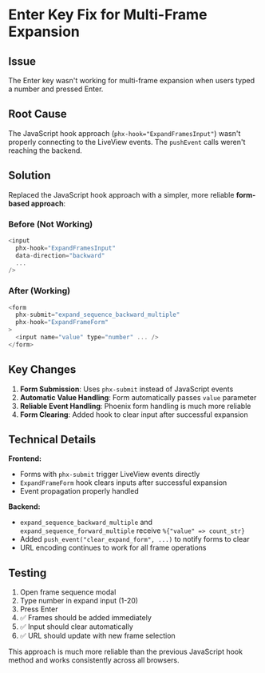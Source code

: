 # Enter Key Fix for Multi-Frame Expansion

## Issue
The Enter key wasn't working for multi-frame expansion when users typed a number and pressed Enter.

## Root Cause
The JavaScript hook approach (`phx-hook="ExpandFramesInput"`) wasn't properly connecting to the LiveView events. The `pushEvent` calls weren't reaching the backend.

## Solution
Replaced the JavaScript hook approach with a simpler, more reliable **form-based approach**:

### Before (Not Working)
```heex
<input 
  phx-hook="ExpandFramesInput"
  data-direction="backward"
  ...
/>
```

### After (Working)
```heex
<form 
  phx-submit="expand_sequence_backward_multiple" 
  phx-hook="ExpandFrameForm"
>
  <input name="value" type="number" ... />
</form>
```

## Key Changes

1. **Form Submission**: Uses `phx-submit` instead of JavaScript events
2. **Automatic Value Handling**: Form automatically passes `value` parameter
3. **Reliable Event Handling**: Phoenix form handling is much more reliable
4. **Form Clearing**: Added hook to clear input after successful expansion

## Technical Details

**Frontend:**
- Forms with `phx-submit` trigger LiveView events directly
- `ExpandFrameForm` hook clears inputs after successful expansion
- Event propagation properly handled

**Backend:**
- `expand_sequence_backward_multiple` and `expand_sequence_forward_multiple` receive `%{"value" => count_str}`
- Added `push_event("clear_expand_form", ...)` to notify forms to clear
- URL encoding continues to work for all frame operations

## Testing
1. Open frame sequence modal
2. Type number in expand input (1-20)
3. Press Enter
4. ✅ Frames should be added immediately
5. ✅ Input should clear automatically  
6. ✅ URL should update with new frame selection

This approach is much more reliable than the previous JavaScript hook method and works consistently across all browsers.